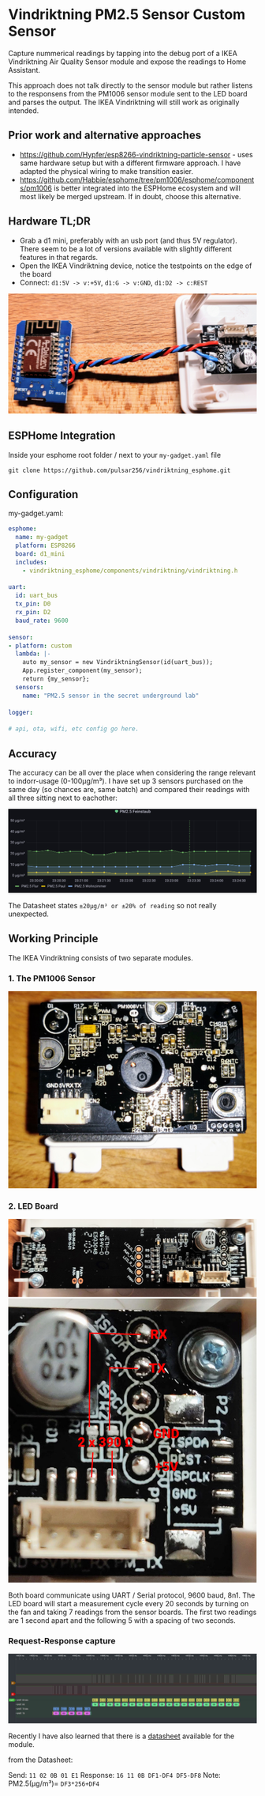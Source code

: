 # Vindriktning PM2.5 Sensor Custom Sensor

Capture nummerical readings by tapping into the debug port of a IKEA Vindriktning Air Quality Sensor module and expose the readings to Home Assistant.

This approach does not talk directly to the sensor module but rather listens to the responsens from the PM1006 sensor module sent to the LED board and parses the output. The IKEA Vindriktning will still work as originally intended.

## Prior work and alternative approaches

- https://github.com/Hypfer/esp8266-vindriktning-particle-sensor - uses same hardware setup but with a different firmware approach. I have adapted the physical wiring to make transition easier.
- https://github.com/Habbie/esphome/tree/pm1006/esphome/components/pm1006 is better integrated into the ESPHome ecosystem and will most likely be merged upstream. If in doubt, choose this alternative.

## Hardware TL;DR

- Grab a d1 mini, preferably with an usb port (and thus 5V regulator). There seem to be a lot of versions available with slightly different features in that regards.
- Open the IKEA Vindriktning device, notice the testpoints on the edge of the board
- Connect: `d1:5V -> v:+5V`, `d1:G -> v:GND`, `d1:D2 -> c:REST`

![Wiring](assets/wiring.jpg)

## ESPHome Integration

Inside your esphome root folder / next to your `my-gadget.yaml` file

```shell
git clone https://github.com/pulsar256/vindriktning_esphome.git 
```

## Configuration

my-gadget.yaml:

```yaml
esphome:
  name: my-gadget
  platform: ESP8266
  board: d1_mini
  includes:
    - vindriktning_esphome/components/vindriktning/vindriktning.h

uart:
  id: uart_bus
  tx_pin: D0
  rx_pin: D2
  baud_rate: 9600

sensor:
- platform: custom
  lambda: |-
    auto my_sensor = new VindriktningSensor(id(uart_bus));
    App.register_component(my_sensor);
    return {my_sensor};
  sensors:
    name: "PM2.5 sensor in the secret underground lab"

logger:

# api, ota, wifi, etc config go here.
```

## Accuracy

The accuracy can be all over the place when considering the range relevant to indorr-usage (0-100µg/m³). I have set up 3 sensors purchased on the same day (so chances are, same batch) and compared their readings with all three sitting next to eachother:

![Sensor Accuracy](assets/sensors.png)

The Datasheet states `±20μg/m³ or ±20% of reading` so not really unexpected.

## Working Principle

The IKEA Vindriktning consists of two separate modules.

### 1. The PM1006 Sensor

![Sensor Board](assets/sensor_board.jpg)

### 2. LED Board

![LED Board](assets/led_board.jpg)
![LED Board Debug Connector](assets/led_board_debug_connector.jpg)

Both board communicate using UART / Serial protocol, 9600 baud, 8n1. The LED board will start a measurement cycle every 20 seconds by turning on the fan and taking 7 readings from the sensor boards. The first two readings are 1 second apart and the following 5 with a spacing of two seconds.

### Request-Response capture

![Request-Response-Capture](assets/request_response.png)

Recently I have also learned that there is a [datasheet](http://www.jdscompany.co.kr/download.asp?gubun=07&filename=PM1006_LED_PARTICLE_SENSOR_MODULE_SPECIFICATIONS.pdf) available for the module.

from the Datasheet:

Send: `11 02 0B 01 E1`
Response: `16 11 0B DF1-DF4 DF5-DF8`
Note: PM2.5(μg/m³)= `DF3*256+DF4`
